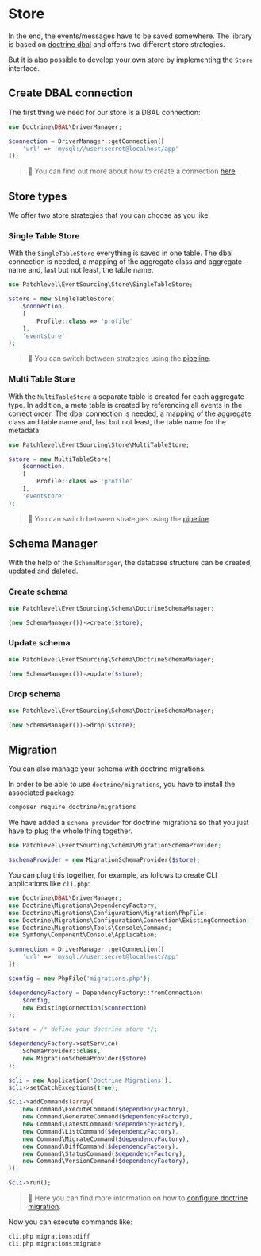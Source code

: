 # Store

In the end, the events/messages have to be saved somewhere. 
The library is based on [doctrine dbal](https://www.doctrine-project.org/projects/dbal.html) 
and offers two different store strategies.

But it is also possible to develop your own store by implementing the `Store` interface.

## Create DBAL connection

The first thing we need for our store is a DBAL connection:

```php
use Doctrine\DBAL\DriverManager;

$connection = DriverManager::getConnection([
    'url' => 'mysql://user:secret@localhost/app'
]);
```

> :book: You can find out more about how to create a connection 
> [here](https://www.doctrine-project.org/projects/doctrine-dbal/en/latest/reference/configuration.html)

## Store types

We offer two store strategies that you can choose as you like.

### Single Table Store

With the `SingleTableStore` everything is saved in one table. 
The dbal connection is needed, a mapping of the aggregate class and aggregate name 
and, last but not least, the table name.

```php
use Patchlevel\EventSourcing\Store\SingleTableStore;

$store = new SingleTableStore(
    $connection,
    [
        Profile::class => 'profile'
    ],
    'eventstore'
);
```

> :book: You can switch between strategies using the [pipeline](./pipeline.md).

### Multi Table Store

With the `MultiTableStore` a separate table is created for each aggregate type. 
In addition, a meta table is created by referencing all events in the correct order. 
The dbal connection is needed, a mapping of the aggregate class and table name 
and, last but not least, the table name for the metadata.

```php
use Patchlevel\EventSourcing\Store\MultiTableStore;

$store = new MultiTableStore(
    $connection,
    [
        Profile::class => 'profile'
    ],
    'eventstore'
);
```

> :book: You can switch between strategies using the [pipeline](./pipeline.md).

## Schema Manager

With the help of the `SchemaManager`, the database structure can be created, updated and deleted.

### Create schema

```php
use Patchlevel\EventSourcing\Schema\DoctrineSchemaManager;

(new SchemaManager())->create($store);
```

### Update schema

```php
use Patchlevel\EventSourcing\Schema\DoctrineSchemaManager;

(new SchemaManager())->update($store);
```

### Drop schema

```php
use Patchlevel\EventSourcing\Schema\DoctrineSchemaManager;

(new SchemaManager())->drop($store);
```

## Migration

You can also manage your schema with doctrine migrations. 

In order to be able to use `doctrine/migrations`, 
you have to install the associated package.

```bash
composer require doctrine/migrations
```

We have added a `schema provider` for doctrine migrations 
so that you just have to plug the whole thing together.

```php
use Patchlevel\EventSourcing\Schema\MigrationSchemaProvider;

$schemaProvider = new MigrationSchemaProvider($store);
```

You can plug this together, for example, as follows to create CLI applications like `cli.php`:

```php
use Doctrine\DBAL\DriverManager;
use Doctrine\Migrations\DependencyFactory;
use Doctrine\Migrations\Configuration\Migration\PhpFile;
use Doctrine\Migrations\Configuration\Connection\ExistingConnection;
use Doctrine\Migrations\Tools\Console\Command;
use Symfony\Component\Console\Application;

$connection = DriverManager::getConnection([
    'url' => 'mysql://user:secret@localhost/app'
]);

$config = new PhpFile('migrations.php');

$dependencyFactory = DependencyFactory::fromConnection(
    $config, 
    new ExistingConnection($connection)
);

$store = /* define your doctrine store */;

$dependencyFactory->setService(
    SchemaProvider::class, 
    new MigrationSchemaProvider($store)
);

$cli = new Application('Doctrine Migrations');
$cli->setCatchExceptions(true);

$cli->addCommands(array(
    new Command\ExecuteCommand($dependencyFactory),
    new Command\GenerateCommand($dependencyFactory),
    new Command\LatestCommand($dependencyFactory),
    new Command\ListCommand($dependencyFactory),
    new Command\MigrateCommand($dependencyFactory),
    new Command\DiffCommand($dependencyFactory),
    new Command\StatusCommand($dependencyFactory),
    new Command\VersionCommand($dependencyFactory),
));

$cli->run();
```

> :book: Here you can find more information on how to 
> [configure doctrine migration](https://www.doctrine-project.org/projects/doctrine-migrations/en/3.3/reference/custom-configuration.html).

Now you can execute commands like:

```bash
cli.php migrations:diff
cli.php migrations:migrate
```